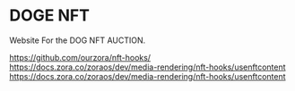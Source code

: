 # DOGE NFT

Website For the DOG NFT AUCTION.

https://github.com/ourzora/nft-hooks/
https://docs.zora.co/zoraos/dev/media-rendering/nft-hooks/usenftcontent
https://docs.zora.co/zoraos/dev/media-rendering/nft-hooks/usenftcontent